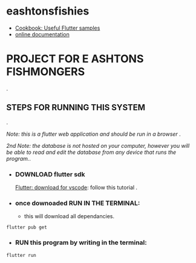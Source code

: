 # eashtonsfishies


- [Cookbook: Useful Flutter samples](https://docs.flutter.dev/cookbook)
- [online documentation](https://docs.flutter.dev/)

# PROJECT FOR E ASHTONS FISHMONGERS
.

## STEPS FOR RUNNING THIS SYSTEM
.

*Note: this is a flutter web application and should be run in a browser*
.

*2nd Note: the database is not hosted on your computer, however you will be able to read and edit the database from any device that runs the program.*.


- ### DOWNLOAD flutter sdk
   [Flutter: download for vscode](https://docs.flutter.dev/get-started/install):
   follow this tutorial
  .


   
- ### once downoaded RUN IN THE TERMINAL:
   - this will download all dependancies.
```
flutter pub get
```



   
- ###  RUN this program by writing in the terminal:
```
flutter run
```

